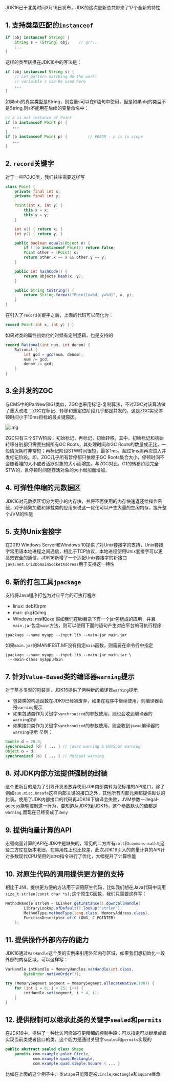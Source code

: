 JDK16已于北美时间3月16日发布，JDK的这次更新总共带来了17个全新的特性
## 1. 支持类型匹配的`instanceof`
```java
if (obj instanceof String) {
    String s = (String) obj;    // grr...
    ...
}
```
这样的类型转换在JDK16中的写法是：
```java
if (obj instanceof String s) {
    // Let pattern matching do the work!
    // varialble s can be used here
    ...
}
```
如果obj的真实类型是String，则变量s可以在if语句中使用，但是如果obj的类型不是String,则s不能用在后续的变量命名中：
```java
// a is not instance of Point
if (a instanceof Point p) {
   ...
}
if (b instanceof Point p) {         // ERROR - p is in scope
   ...
}
```
## 2. `record`关键字
对于一些POJO类，我们往往需要这样写
```java
class Point {
    private final int x;
    private final int y;

    Point(int x, int y) {
        this.x = x;
        this.y = y;
    }

    int x() { return x; }
    int y() { return y; }

    public boolean equals(Object o) {
        if (!(o instanceof Point)) return false;
        Point other = (Point) o;
        return other.x == x && other.y == y;
    }

    public int hashCode() {
        return Objects.hash(x, y);
    }

    public String toString() {
        return String.format("Point[x=%d, y=%d]", x, y);
    }
}
```
在引入了`record`关键字之后，上面的代码可以简化为：
```java
record Point(int x, int y) { }
```
如果对类的属性初始化的时候有定制逻辑，也是支持的
```java
record Rational(int num, int denom) {
    Rational {
        int gcd = gcd(num, denom);
        num /= gcd;
        denom /= gcd;
    }
}
```
## 3.全并发的ZGC
与CMS中的ParNew和G1类似，ZGC也采用标记-复制算法，不过ZGC对该算法做了重大改进：ZGC在标记、转移和重定位阶段几乎都是并发的，这是ZGC实现停顿时间小于10ms目标的最关键原因。

![img](https://gitee.com/cincat/picgo/raw/master/img/40838f01e4c29cfe5423171f08771ef8156393-20210317221924754.png@1812w_940h_80q)

ZGC只有三个STW阶段：初始标记，再标记，初始转移。其中，初始标记和初始转移分别都只需要扫描所有GC Roots，其处理时间和GC Roots的数量成正比，一般情况耗时非常短；再标记阶段STW时间很短，最多1ms，超过1ms则再次进入并发标记阶段。即，ZGC几乎所有暂停都只依赖于GC Roots集合大小，停顿时间不会随着堆的大小或者活跃对象的大小而增加。与ZGC对比，G1的转移阶段完全STW的，且停顿时间随存活对象的大小增加而增加。
## 4. 可弹性伸缩的元数据区
JDK16对元数据区切分为更小的内存块，并将不再使用的内存快速返还给操作系统，对于频繁加载和卸载类的应用来说这一优化可以产生大量的空闲内存，提升整个JVM的性能
## 5. 支持Unix套接字
在2019 Windows Server和Windows 10提供了对Unix套接字的支持，Unix套接字常用语本地进程之间通信，相比于TCP协议，本地进程使用Unix套接字可以更高效安全的通信。JDK16新增了一个适配Unix套接字的新接口` java.net.UnixDomainSocketAddress`用于支持这一特性
## 6. 新的打包工具`jpackage`

支持将Java程序打包为对应平台的可执行程序
* linux: deb和rpm
* mac: pkg和dmg
* Windows: msi和exe
假如我们在lib目录下有一个jar包组成的应用，并且`main.jar`包含`main`方法，则可以使用下面的语句产生对应平台的可执行程序
```shell
jpackage --name myapp --input lib --main-jar main.jar
```
如果`main.jar`的MANIFEST.MF没有指定`main`函数，则需要在命令行中指定
```shell
jpackage --name myapp --input lib --main-jar main.jar \
  --main-class myapp.Main
```
## 7. 针对`Value-Based`类的编译器`warning`提示

对于基本类型的包装类，JDK16提供了两种新的编译器`warning`提示
* 包装类的构造函数在JDK9已经被废弃，如果在程序中继续使用，则编译器会报`warning`提示
* 如果包装类作为关键字`synchronized`的参数使用，则也会收到编译器的`warning提示`
* 如果接口类作为关键字`synchronized`的参数使用，则会收到`javac`编译器的`warning`提示
举例：
```java
Double d = 20.0;
synchronized (d) { ... } // javac warning & HotSpot warning
Object o = d;
synchronized (o) { ... } // HotSpot warning
```
## 8. 对JDK内部方法提供强制的封装
这个更新目的是为了引导开发者放弃使用JDK内部类转为使标准的API接口，除了例如`sun.misc.Unsafe`这样内部关键的接口之外，其他所有内部元素都提供默认的封装。使用了JDK内部接口的代码再JDK16下编译会失败，JVM参数-–illegal-access能够控制这一行为，要知道从JDK9到JDK15，这个参数默认的值都是`warning`,而现在已经变成了`deny`
## 9. 提供向量计算的API
志强向量计算的API在JDK中是缺失的，常见的二方库有`colt`和`commons-math3`,这些二方库在版本老旧，在易用性上也比较差，此次JDK16引入的向量计算的API针对多数现代CPU使用的`SIMD`指令进行了优化，大幅提升了计算性能
## 10. 对原生代码的调用提供更方便的支持
相比于JNI，提供更方便的方法用于调用原生代码，比如我们想在Java代码中调用`size_t strlen(const char *s);`这个原生C函数，我们只需要这样写：
```java
MethodHandle strlen = CLinker.getInstance().downcallHandle(
        LibraryLookup.ofDefault().lookup("strlen"),
        MethodType.methodType(long.class, MemoryAddress.class),
        FunctionDescriptor.of(C_LONG, C_POINTER)
    );
```
## 11. 提供操作外部内存的能力
JDK16通过`VarHandle`这个类的实例来引用外部内存区域，如果我们想初始化一段外部的内存区域，可以这样写：
```java
VarHandle intHandle = MemoryHandles.varHandle(int.class,
        ByteOrder.nativeOrder());

try (MemorySegment segment = MemorySegment.allocateNative(100)) {
    for (int i = 0; i < 25; i++) {
        intHandle.set(segment, i * 4, i);
    }
}
```
## 12. 提供限制可以继承此类的关键字`sealed`和`permits`
在JDK16中，提供了一种比访问修饰符更精细的控制手段：可以指定可以继承或者实现当前类或者接口的类，这个能力是通过关键字`sealed`和`permits`实现的
```java
public abstract sealed class Shape 
    permits com.example.polar.Circle,
            com.example.quad.Rectangle,
            com.example.quad.simple.Square { ... }
```
比如在上面的这个例子中，类`Shape`只能限定被`Circle`,`Rectangle`和`Square`继承
